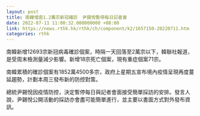 ```yaml
---
layout: post
title: 南韓增逾1.2萬宗新冠確診　尹錫悅暫停每日記者會
date: 2022-07-11 11:00:32.000000000 +08:00
link: https://news.rthk.hk/rthk/ch/component/k2/1657150-20220711.htm
categories: rthk
---
```


南韓新增12693宗新冠病毒確診個案，時隔一天回落至2萬宗以下，韓聯社報道，是受周末檢測量減少影響。新增18宗死亡個案，現有重症個案71宗。

南韓累積的確診個案有1852萬4500多宗，政府上星期五宣布境內疫情呈現再度蔓延趨勢，計劃本周三發布新的防控對策。

總統尹錫悅因疫情防控，決定暫停每日與記者會面接受簡單採訪的安排。發言人說，尹錫悅公開活動的採訪亦會盡可能簡單進行，並主要以書面方式對外發布資訊。
